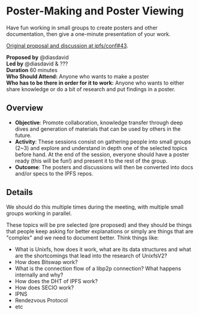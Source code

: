 # Poster-Making and Poster Viewing 

Have fun working in small groups to create posters and other documentation, then give a one-minute presentation of your work.

[Original proposal and discussion at ipfs/conf#43](https://github.com/ipfs/conf/issues/43). 

**Proposed by** @diasdavid  
**Led by** @diasdavid & ???   
**Duration** 60 minutes  
**Who Should Attend:** Anyone who wants to make a poster  
**Who has to be there in order for it to work:** Anyone who wants to either share knowledge or do a bit of research and put findings in a poster.

## Overview

- **Objective**: Promote collaboration, knowledge transfer through deep dives and generation of materials that can be used by others in the future.
- **Activity**: These sessions consist on gathering people into small groups (2~3) and explore and understand in depth one of the selected topics before hand. At the end of the session, everyone should have a poster ready (this will be fun!) and present it to the rest of the group.
- **Outcome**: The posters and discussions will then be converted into docs and/or specs to the IPFS repos.

## Details

We should do this multiple times during the meeting, with multiple small groups working in parallel.

These topics will be pre selected (pre proposed) and they should be things that people keep asking for better explanations or simply are things that are "complex" and we need to document better. Think things like:

- What is Unixfs, how does it work, what are its data structures and what are the shortcomings that lead into the research of UnixfsV2?
- How does Bitswap work?
- What is the connection flow of a libp2p connection? What happens internally and why?
- How does the DHT of IPFS work?
- How does SECIO work?
- IPNS
- Rendezvous Protocol 
- etc

